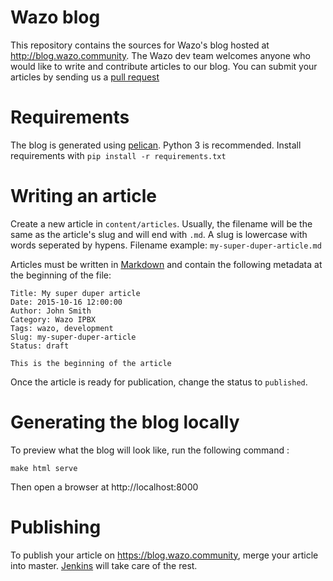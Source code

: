 Wazo blog
=========

This repository contains the sources for Wazo's blog hosted at http://blog.wazo.community. The Wazo dev
team welcomes anyone who would like to write and contribute articles to our blog. You can submit
your articles by sending us a [pull request](https://help.github.com/articles/using-pull-requests)

Requirements
============

The blog is generated using [pelican](http://blog.getpelican.com). Python 3 is recommended. Install
requirements with ```pip install -r requirements.txt```

Writing an article
==================

Create a new article in ```content/articles```. Usually, the filename will be the same as the
article's slug and will end with ```.md```. A slug is lowercase with words seperated by hypens.
Filename example: ```my-super-duper-article.md```

Articles must be written in [Markdown](https://en.wikipedia.org/wiki/Markdown) and contain the
following metadata at the beginning of the file:

    Title: My super duper article
    Date: 2015-10-16 12:00:00
    Author: John Smith
    Category: Wazo IPBX
    Tags: wazo, development
    Slug: my-super-duper-article
    Status: draft

    This is the beginning of the article

Once the article is ready for publication, change the status to ```published```.

Generating the blog locally
===========================

To preview what the blog will look like, run the following command :

    make html serve

Then open a browser at http://localhost:8000

Publishing 
==========

To publish your article on https://blog.wazo.community, merge your article into
master. [Jenkins](https://jenkins.wazo.community/job/xivo-blog) will take care
of the rest.
